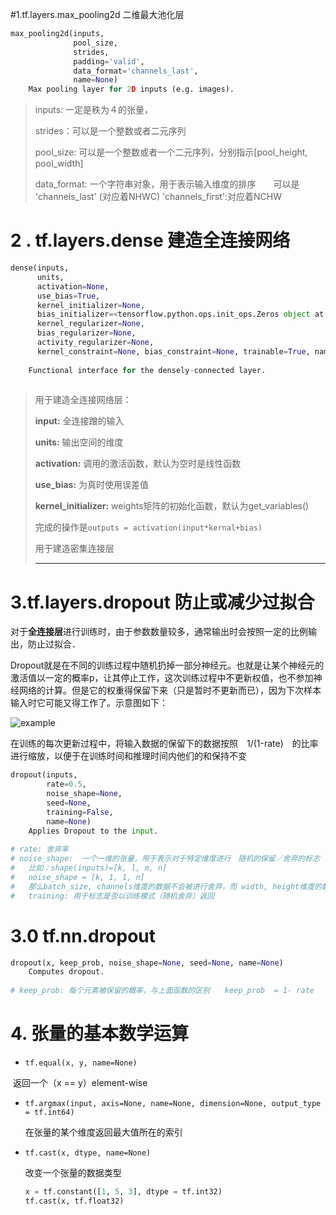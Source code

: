 #1.tf.layers.max_pooling2d  二维最大池化层

```python
max_pooling2d(inputs, 
              pool_size, 
              strides, 
              padding='valid', 
              data_format='channels_last', 
              name=None)
    Max pooling layer for 2D inputs (e.g. images).

```

> inputs: 一定是秩为４的张量，
>
> strides：可以是一个整数或者二元序列
>
> pool_size: 可以是一个整数或者一个二元序列，分别指示[pool_height, pool_width]
>
> data_format: 一个字符串对象，用于表示输入维度的排序　　可以是 'channels_last'   (对应着NHWC)  				'channels_first':对应着NCHW 

# 2 . tf.layers.dense 建造全连接网络

```python
dense(inputs, 
      units, 
      activation=None, 
      use_bias=True, 
      kernel_initializer=None, 
      bias_initializer=<tensorflow.python.ops.init_ops.Zeros object at 0x7f0d6f682b38>, 
      kernel_regularizer=None, 
      bias_regularizer=None, 
      activity_regularizer=None, 
      kernel_constraint=None, bias_constraint=None, trainable=True, name=None, reuse=None)
    
    Functional interface for the densely-connected layer.
    
```

> 用于建造全连接网络层：
>
> **input:** 全连接蹭的输入
>
> **units:** 输出空间的维度
>
> **activation:** 调用的激活函数，默认为空时是线性函数
>
> **use_bias:** 为真时使用误差值
>
> **kernel_initializer:** weights矩阵的初始化函数，默认为get_variables()
>
> 完成的操作是`outputs = activation(input*kernal+bias)`
>
> 用于建造密集连接层
>
> ****

# 3.tf.layers.dropout  防止或减少过拟合

对于**全连接层**进行训练时，由于参数数量较多，通常输出时会按照一定的比例输出，防止过拟合．

Dropout就是在不同的训练过程中随机扔掉一部分神经元。也就是让某个神经元的激活值以一定的概率p，让其停止工作，这次训练过程中不更新权值，也不参加神经网络的计算。但是它的权重得保留下来（只是暂时不更新而已），因为下次样本输入时它可能又得工作了。示意图如下：

![example](https://img-blog.csdn.net/20170623161515351?watermark/2/text/aHR0cDovL2Jsb2cuY3Nkbi5uZXQvaHVhaHVhemh1/font/5a6L5L2T/fontsize/400/fill/I0JBQkFCMA==/dissolve/70/gravity/Center)



在训练的每次更新过程中，将输入数据的保留下的数据按照　1/(1-rate)　的比率进行缩放，以便于在训练时间和推理时间内他们的和保持不变

```python
dropout(inputs, 
        rate=0.5, 
        noise_shape=None, 
        seed=None, 
        training=False, 
        name=None)
    Applies Dropout to the input.
    
# rate: 舍弃率
# noise_shape:  一个一维的张量，用于表示对于特定维度进行　随机的保留／舍弃的标志
#	比如：shape(inputs)=[k, l, m, n]
#   noise_shape = [k, 1, 1, n]
#	那么batch_size, channels维度的数据不会被进行舍弃，而 width, height维度的数据进行随机舍弃
#	training: 用于标志是否以训练模式（随机舍弃）返回
```

# 3.0 tf.nn.dropout

```python
dropout(x, keep_prob, noise_shape=None, seed=None, name=None)
    Computes dropout.
    
# keep_prob: 每个元素被保留的概率，与上面函数的区别　　keep_prob  = 1- rate
```



# 4. 张量的基本数学运算

+ `tf.equal(x, y, name=None)`

​        返回一个（x == y）element-wise

+ `tf.argmax(input, axis=None, name=None, dimension=None, output_type = tf.int64)`

  在张量的某个维度返回最大值所在的索引

+ `tf.cast(x, dtype, name=None)`

  改变一个张量的数据类型

  ```python
  x = tf.constant([1, 5, 3], dtype = tf.int32)
  tf.cast(x, tf.float32)
  ```

  ​